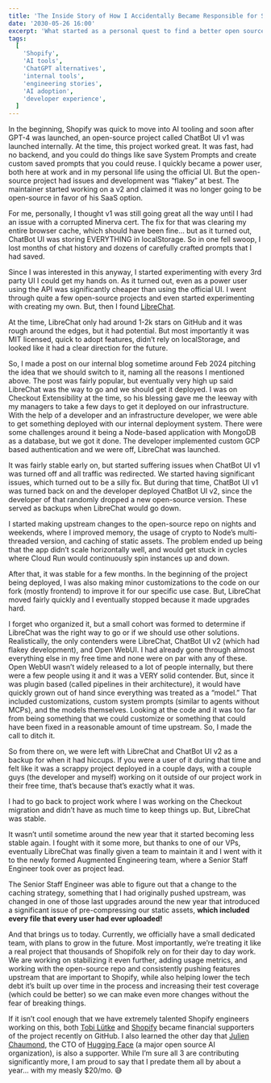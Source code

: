 ```yaml
---
title: 'The Inside Story of How I Accidentally Became Responsible for Shopify’s AI Chat'
date: '2030-05-26 16:00'
excerpt: 'What started as a personal quest to find a better open source AI chat interface after losing all my data became an unexpected journey into an AI subject matter expert Shopify. From evaluating tons of interfaces, to pushing commits upstream on weekends, here’s how I accidentally became the go-to person for our AI chat platform and learned that sometimes the best career moves are the ones you never planned.'
tags:
  [
    'Shopify',
    'AI tools',
    'ChatGPT alternatives',
    'internal tools',
    'engineering stories',
    'AI adoption',
    'developer experience',
  ]
---
```


In the beginning, Shopify was quick to move into AI tooling and soon after GPT-4 was launched, an open-source project called ChatBot UI v1 was launched internally. At the time, this project worked great. It was fast, had no backend, and you could do things like save System Prompts and create custom saved prompts that you could reuse. I quickly became a power user, both here at work and in my personal life using the official UI.
But the open-source project had issues and development was “flakey” at best. The maintainer started working on a v2 and claimed it was no longer going to be open-source in favor of his SaaS option.

For me, personally, I thought v1 was still going great all the way until I had an issue with a corrupted Minerva cert. The fix for that was clearing my entire browser cache, which should have been fine... but as it turned out, ChatBot UI was storing EVERYTHING in localStorage. So in one fell swoop, I lost months of chat history and dozens of carefully crafted prompts that I had saved.

Since I was interested in this anyway, I started experimenting with every 3rd party UI I could get my hands on. As it turned out, even as a power user using the API was significantly cheaper than using the official UI. I went through quite a few open-source projects and even started experimenting with creating my own. But, then I found [LibreChat](https://www.librechat.ai/).

At the time, LibreChat only had around 1-2k stars on GitHub and it was rough around the edges, but it had potential. But most importantly it was MIT licensed, quick to adopt features, didn’t rely on localStorage, and looked like it had a clear direction for the future.

So, I made a post on our internal blog sometime around Feb 2024 pitching the idea that we should switch to it, naming all the reasons I mentioned above. The post was fairly popular, but eventually very high up said LibreChat was the way to go and we should get it deployed. I was on Checkout Extensibility at the time, so his blessing gave me the leeway with my managers to take a few days to get it deployed on our infrastructure.
With the help of a developer and an infrastructure developer, we were able to get something deployed with our internal deployment system. There were some challenges around it being a Node-based application with MongoDB as a database, but we got it done. The developer implemented custom GCP based authentication and we were off, LibreChat was launched.

It was fairly stable early on, but started suffering issues when ChatBot UI v1 was turned off and all traffic was redirected. We started having significant issues, which turned out to be a silly fix. But during that time, ChatBot UI v1 was turned back on and the developer deployed ChatBot UI v2, since the developer of that randomly dropped a new open-source version. These served as backups when LibreChat would go down.

I started making upstream changes to the open-source repo on nights and weekends, where I improved memory, the usage of crypto to Node’s multi-threaded version, and caching of static assets. The problem ended up being that the app didn’t scale horizontally well, and would get stuck in cycles where Cloud Run would continuously spin instances up and down.

After that, it was stable for a few months. In the beginning of the project being deployed, I was also making minor customizations to the code on our fork (mostly frontend) to improve it for our specific use case. But, LibreChat moved fairly quickly and I eventually stopped because it made upgrades hard.

I forget who organized it, but a small cohort was formed to determine if LibreChat was the right way to go or if we should use other solutions. Realistically, the only contenders were LibreChat, ChatBot UI v2 (which had flakey development), and Open WebUI. I had already gone through almost everything else in my free time and none were on par with any of these. Open WebUI wasn’t widely released to a lot of people internally, but there were a few people using it and it was a VERY solid contender. But, since it was plugin based (called pipelines in their architecture), it would have quickly grown out of hand since everything was treated as a “model.” That included customizations, custom system prompts (similar to agents without MCPs), and the models themselves. Looking at the code and it was too far from being something that we could customize or something that could have been fixed in a reasonable amount of time upstream. So, I made the call to ditch it.

So from there on, we were left with LibreChat and ChatBot UI v2 as a backup for when it had hiccups. If you were a user of it during that time and felt like it was a scrappy project deployed in a couple days, with a couple guys (the developer and myself) working on it outside of our project work in their free time, that’s because that’s exactly what it was.

I had to go back to project work where I was working on the Checkout migration and didn’t have as much time to keep things up. But, LibreChat was stable.

It wasn’t until sometime around the new year that it started becoming less stable again. I fought with it some more, but thanks to one of our VPs, eventually LibreChat was finally given a team to maintain it and I went with it to the newly formed Augmented Engineering team, where a Senior Staff Engineer took over as project lead.

The Senior Staff Engineer was able to figure out that a change to the caching strategy, something that I had originally pushed upstream, was changed in one of those last upgrades around the new year that introduced a significant issue of pre-compressing our static assets, **which included every file that every user had ever uploaded!**

And that brings us to today. Currently, we officially have a small dedicated team, with plans to grow in the future. Most importantly, we’re treating it like a real project that thousands of Shopifolk rely on for their day to day work. We are working on stabilizing it even further, adding usage metrics, and working with the open-source repo and consistently pushing features upstream that are important to Shopify, while also helping lower the tech debt it’s built up over time in the process and increasing their test coverage (which could be better) so we can make even more changes without the fear of breaking things.

If it isn’t cool enough that we have extremely talented Shopify engineers working on this, both [Tobi Lütke](https://github.com/tobi) and [Shopify](https://github.com/orgs/Shopify/sponsoring) became financial supporters of the project recently on GitHub. I also learned the other day that [Julien Chaumond](https://github.com/julien-c), the CTO of [Hugging Face](https://huggingface.co/) (a major open source AI organization), is also a supporter. While I’m sure all 3 are contributing significantly more, I am proud to say that I predate them all by about a year... with my measly $20/mo. 😅
